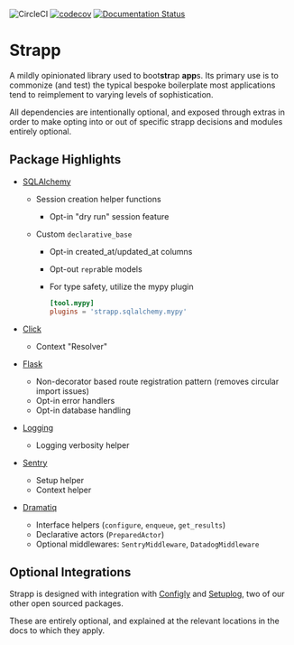 ![CircleCI](https://img.shields.io/circleci/build/gh/schireson/strapp/master) [![codecov](https://codecov.io/gh/schireson/strapp/branch/master/graph/badge.svg)](https://codecov.io/gh/schireson/strapp) [![Documentation Status](https://readthedocs.org/projects/strapp/badge/?version=latest)](https://strapp.readthedocs.io/en/latest/?badge=latest)

# Strapp

A mildly opinionated library used to boot**str**ap **app**s. Its primary use is to commonize
(and test) the typical bespoke boilerplate most applications tend to reimplement to
varying levels of sophistication.

All dependencies are intentionally optional, and exposed through extras in order to make
opting into or out of specific strapp decisions and modules entirely optional.

## Package Highlights

- [SQLAlchemy](https://strapp.readthedocs.io/latest/sqlalchemy.html)

  - Session creation helper functions
    - Opt-in "dry run" session feature
  - Custom `declarative_base`

    - Opt-in created_at/updated_at columns
    - Opt-out `repr`able models
    - For type safety, utilize the mypy plugin

      ```toml
      [tool.mypy]
      plugins = 'strapp.sqlalchemy.mypy'
      ```

- [Click](https://strapp.readthedocs.io/latest/click.html)
  - Context "Resolver"

- [Flask](https://strapp.readthedocs.io/latest/flask.html)
  - Non-decorator based route registration pattern (removes circular import issues)
  - Opt-in error handlers
  - Opt-in database handling

- [Logging](https://strapp.readthedocs.io/latest/logging.html)
  - Logging verbosity helper

- [Sentry](https://strapp.readthedocs.io/latest/sentry.html)
  - Setup helper
  - Context helper

- [Dramatiq](https://strapp.readthedocs.io/latest/dramatiq.html)
  - Interface helpers (`configure`, `enqueue`, `get_results`)
  - Declarative actors (`PreparedActor`)
  - Optional middlewares: `SentryMiddleware`, `DatadogMiddleware`

## Optional Integrations

Strapp is designed with integration with [Configly](https://configly.readthedocs.org/latest) and
[Setuplog](https://setuplog.readthedocs.org/latest), two of our other open sourced packages.

These are entirely optional, and explained at the relevant locations in the docs
to which they apply.
